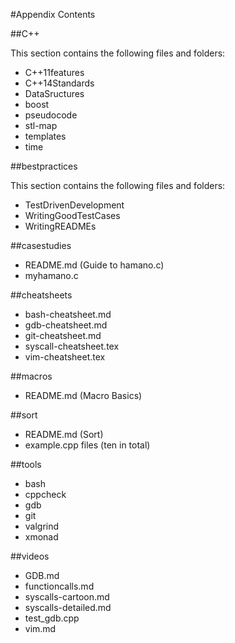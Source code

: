 #Appendix Contents



##C++

This section contains the following files and folders: 

* C++11features
* C++14Standards
* DataSructures
* boost
* pseudocode
* stl-map
* templates
* time


##bestpractices

This section contains the following files and folders: 

* TestDrivenDevelopment
* WritingGoodTestCases
* WritingREADMEs


##casestudies

* README.md (Guide to hamano.c)
* myhamano.c


##cheatsheets

* bash-cheatsheet.md
* gdb-cheatsheet.md
* git-cheatsheet.md
* syscall-cheatsheet.tex
* vim-cheatsheet.tex

##macros

* README.md (Macro Basics)

##sort

* README.md (Sort)
* example.cpp files (ten in total) 

##tools

* bash
* cppcheck
* gdb
* git
* valgrind
* xmonad

##videos

* GDB.md
* functioncalls.md
* syscalls-cartoon.md
* syscalls-detailed.md
* test_gdb.cpp
* vim.md
